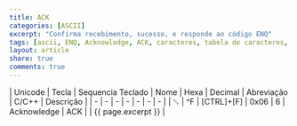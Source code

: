 ```yaml
---
title: ACK
categories: [ASCII]
excerpt: "Confirma recebimento, sucesso, e responde ao código ENQ"
tags: [ascii, ENQ, Acknowledge, ACK, caracteres, tabela de caracteres, caracteres de controle]
layout: article
share: true
comments: true
---
```


| Unicode | Tecla | Sequencia Teclado | Nome | Hexa | Decimal  | Abreviação | C/C++ | Descrição |
| - | - | - | - | - | - | - | 
| ␆ | ^F | [CTRL]+[F] | 0x06 | 6 | Acknowledge | ACK  | | {{ page.excerpt }} |
